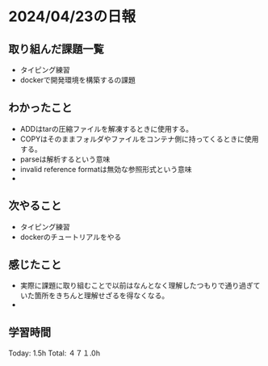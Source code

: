 # 2024/04/23の日報
## 取り組んだ課題一覧
* タイピング練習
*  dockerで開発環境を構築するの課題
## わかったこと
*  ADDはtarの圧縮ファイルを解凍するときに使用する。
*  COPYはそのままフォルダやファイルをコンテナ側に持ってくるときに使用する。
*  parseは解析するという意味
*  invalid reference formatは無効な参照形式という意味
*  
## 次やること
* タイピング練習
* dockerのチュートリアルをやる
## 感じたこと
*  実際に課題に取り組むことで以前はなんとなく理解したつもりで通り過ぎていた箇所をきちんと理解せざるを得なくなる。
*  
##  学習時間
Today: 1.5h
Total: ４７１.0h
